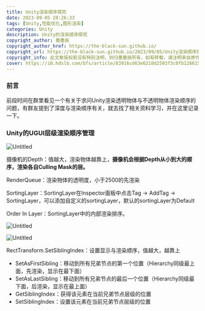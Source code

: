 ```yaml
---
title: Unity渲染顺序探究
date: 2023-09-05 20:26:33
tags: [Unity,性能优化,图形渲染]
categories: Unity
description: Unity的渲染顺序探究
copyright_author: 墨墨辰
copyright_author_href: https://the-black-sun.github.io/
copyright_url: https://the-black-sun.github.io/2023/09/05/Unity渲染顺序探究/
copyright_info: 此文章版权若没有特别注明，则归墨墨辰所有，如有转载，请注明来自原作者。
cover: https://i0.hdslb.com/bfs/article/83916cd63e6210d2593f3c0fb12661542115cf7f.jpg
---
```

### 前言

前段时间在群里看见一个有关于求问Unity渲染透明物体与不透明物体渲染顺序的问题，有群友提到了深度与渲染顺序有关，就去找了相关资料学习，并在这里记录一下。

### Unity的UGUI层级渲染顺序管理

![Untitled](../Unity渲染顺序探究/Untitled.png)

摄像机的Depth：值越大，渲染物体越靠上，**摄像机会根据Depth从小到大的顺序，渲染各自Culling Mask的层。**

RenderQueue：渲染物体的透明度，小于2500的先渲染

SortingLayer：SortingLayer在Inspector面板中点击Tag -> AddTag -> SortingLayer，可以添加自定义的sortingLayer，默认的sortingLayer为Default

Order In Layer：SortingLayer中的内部渲染排序。

![Untitled](../Unity渲染顺序探究/Untitled1.png)

![Untitled](../Unity渲染顺序探究/Untitled2.png)

RectTransform.SetSiblingIndex：设置显示与渲染顺序，值越大，越靠上

- SetAsFirstSibling：移动到所有兄弟节点的第一个位置（Hierarchy同级最上面，先渲染，显示在最下面）
- SetAsLastSibling：移动到所有兄弟节点的最后一个位置（Hierarchy同级最下面，后渲染，显示在最上面）
- GetSiblingIndex：获得该元素在当前兄弟节点层级的位置
- SetSiblingIndex：设置该元素在当前兄弟节点层级的位置